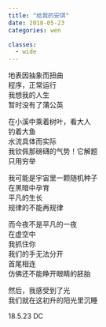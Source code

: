 ```yaml
---
title: "给我的安琪"
date: 2018-05-23
categories: wen

classes:
  - wide
---
```


地表因抽象而扭曲  
程序，正常运行  
我想我的人生  
暂时没有了蒲公英

在小溪中乘着树叶，看大人  
钓着大鱼  
水流具体而实际  
我钦佩那磅礴的气势！它解题  
只用穷举

我可能是宇宙里一颗随机种子  
在黑暗中孕育  
平凡的生长  
规律的不能再规律

而今夜不是平凡的一夜  
在虚空中  
我抓住你  
我们的手无法分开  
首尾相连  
仿佛还不能睁开眼睛的胚胎  

然后，我感受到了光  
我们就在这初升的阳光里沉睡

18.5.23 DC